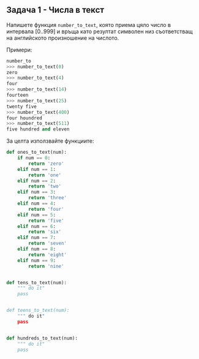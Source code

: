 ## Задача 1 - Числа в текст

Напишете функция `number_to_text`, 
която приема цяло число в интервала [0..999] 
и връща като резултат символен низ
съответстващ на английското произношение на числото.

Примери:

```python
number_to
>>> number_to_text(0)
zero
>>> number_to_text(4)
four
>>> number_to_text(14)
fourteen
>>> number_to_text(25)
twenty five
>>> number_to_text(400)
four houndred
>>> number_to_text(511)
five hundred and eleven
```

За целта използвайте функциите:

```python
def ones_to_text(num):
    if num == 0:
        return 'zero'
    elif num == 1:
        return 'one'
    elif num == 2:
        return 'two'
    elif num == 3:
        return 'three'
    elif num == 4:
        return 'four'
    elif num == 5:
        return 'five'
    elif num == 6:
        return 'six'
    elif num == 7:
        return 'seven'
    elif num == 8:
        return 'eight'
    elif num == 9:
        return 'nine'


def tens_to_text(num):
    """ do it"
    pass


def teens_to_text(num):
    """ do it"
    pass


def hundreds_to_text(num):
    """ do it"
    pass
```
